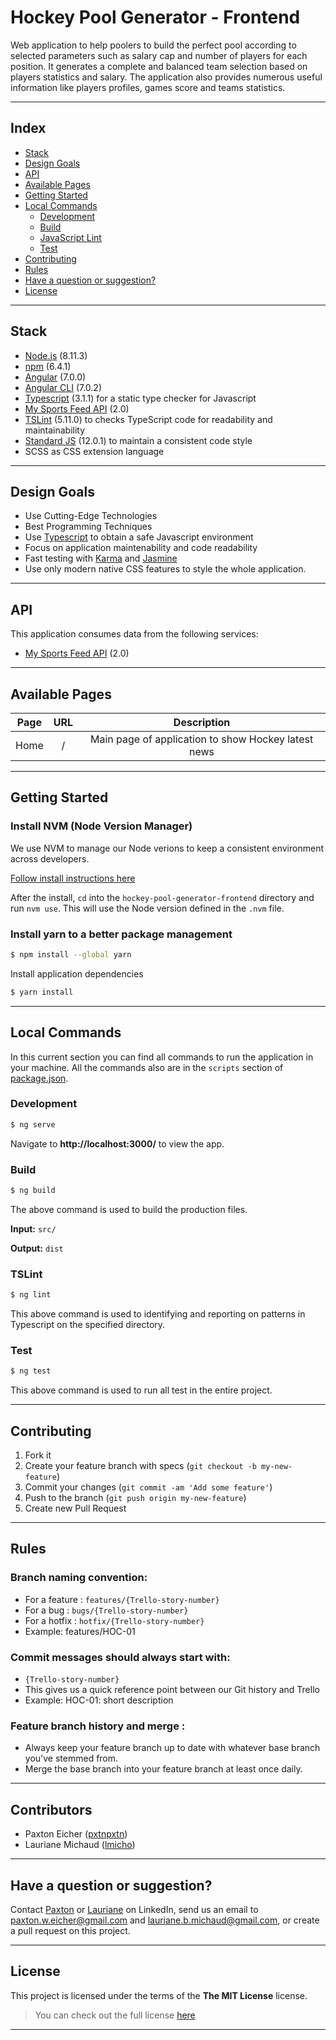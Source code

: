 
# Hockey Pool Generator - Frontend


Web application to help poolers to build the perfect pool according to selected parameters such as salary cap and number of players for each position. It generates a complete and balanced team selection based on players statistics and salary. The application also provides numerous useful information like players profiles, games score and teams statistics.

---

## Index

- [Stack](#stack)
- [Design Goals](#design-goals)
- [API](#api)
- [Available Pages](#available-pages)
- [Getting Started](#getting-started)
- [Local Commands](#local-commands)
    - [Development](#development)
    - [Build](#build)
    - [JavaScript Lint](#javascript-lint)
    - [Test](#test)
- [Contributing](#contributing)
- [Rules](#rules)
- [Have a question or suggestion?](#have-a-question-or-suggestion)
- [License](#license)

---


## Stack

* [Node.js](https://nodejs.org) (8.11.3)
* [npm](https://www.npmjs.com) (6.4.1)
* [Angular](https://angular.io/) (7.0.0)
* [Angular CLI](https://cli.angular.io/) (7.0.2)
* [Typescript](https://www.typescriptlang.org/) (3.1.1) for a static type checker for Javascript
* [My Sports Feed API](https://www.mysportsfeeds.com/) (2.0)
* [TSLint](https://palantir.github.io/tslint/) (5.11.0) to checks TypeScript code for readability and maintainability
* [Standard JS](https://standardjs.com/) (12.0.1) to maintain a consistent code style
* SCSS as CSS extension language

---

## Design Goals

- Use Cutting-Edge Technologies
- Best Programming Techniques
- Use [Typescript](https://www.typescriptlang.org/) to obtain a safe Javascript environment
- Focus on application maintenability and code readability
- Fast testing with [Karma](https://karma-runner.github.io/latest/index.html) and [Jasmine](https://jasmine.github.io/)
- Use only modern native CSS features to style the whole application.

---

## API

This application consumes data from the following services:

* [My Sports Feed API](https://www.mysportsfeeds.com/) (2.0)

---

## Available Pages

|    Page    |    URL        |                          Description                        |
|:----------:|:-------------:|:-----------------------------------------------------------:|
|    Home    |     /         |  Main page of application to show Hockey latest news          |

---

## Getting Started

### Install NVM (Node Version Manager)
We use NVM to manage our Node verions to keep a consistent environment across developers.

[Follow install instructions here](https://github.com/creationix/nvm#install-script)

After the install, `cd` into the `hockey-pool-generator-frontend` directory and run `nvm use`. This will use the Node version defined in the `.nvm` file.

### Install yarn to a better package management

```sh
$ npm install --global yarn
```

Install application dependencies

```sh
$ yarn install
```

---

## Local Commands

In this current section you can find all commands to run the application in your machine. All the commands also are  in the `scripts` section of [package.json](package.json).

### Development

```sh
$ ng serve
```

Navigate to **http://localhost:3000/** to view the app.

### Build

```sh
$ ng build
```

The above command is used to build the production files.

**Input:** `src/`

**Output:** `dist`

### TSLint

```sh
$ ng lint
```

This above command is used to identifying and reporting on patterns in Typescript on the specified directory.


### Test

```sh
$ ng test
```

This above command is used to run all test in the entire project.

---

## Contributing

1. Fork it
2. Create your feature branch with specs (`git checkout -b my-new-feature`)
3. Commit your changes (`git commit -am 'Add some feature'`)
4. Push to the branch (`git push origin my-new-feature`)
5. Create new Pull Request

---

## Rules
### Branch naming convention:
- For a feature : `features/{Trello-story-number}`
- For a bug : `bugs/{Trello-story-number}`
- For a hotfix : `hotfix/{Trello-story-number}`
- Example: features/HOC-01

### Commit messages should always start with: 
- `{Trello-story-number}`
- This gives us a quick reference point between our Git history and Trello
- Example: HOC-01: short description

### Feature branch history and merge : 
- Always keep your feature branch up to date with whatever base branch you've stemmed from.
- Merge the base branch into your feature branch at least once daily.

---

## Contributors

* Paxton Eicher ([pxtnpxtn](https://github.com/pxtnpxtn))
* Lauriane Michaud ([lmicho](https://github.com/lmicho))


---

## Have a question or suggestion?
Contact [Paxton](https://www.linkedin.com/in/paxton-eicher/) or [Lauriane](https://www.linkedin.com/in/laurianemichaud/) on LinkedIn, send us an email to paxton.w.eicher@gmail.com and  lauriane.b.michaud@gmail.com, or create a pull request on this project.


---


## License

This project is licensed under the terms of the **The MIT License** license.
>You can check out the full license [here](https://opensource.org/licenses/MIT)

---